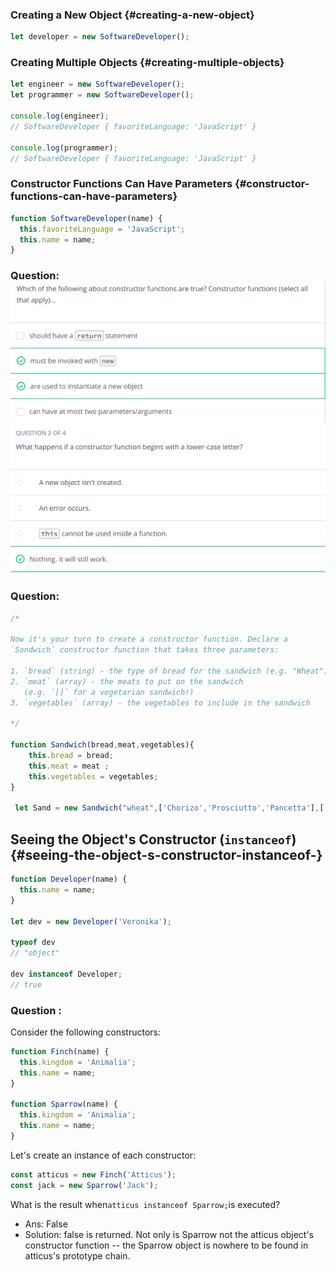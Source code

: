 ### Creating a New Object {#creating-a-new-object}

```js
let developer = new SoftwareDeveloper();
```

### Creating Multiple Objects {#creating-multiple-objects}

```js
let engineer = new SoftwareDeveloper();
let programmer = new SoftwareDeveloper();

console.log(engineer);
// SoftwareDeveloper { favoriteLanguage: 'JavaScript' }

console.log(programmer);
// SoftwareDeveloper { favoriteLanguage: 'JavaScript' }
```

### Constructor Functions Can Have Parameters {#constructor-functions-can-have-parameters}

```js
function SoftwareDeveloper(name) {
  this.favoriteLanguage = 'JavaScript';
  this.name = name;
}
```

### Question:![](/assets/L3_1Q1.png)![](/assets/L3_1Q2.png)

### Question:

```js
/*

Now it's your turn to create a constructor function. Declare a
`Sandwich` constructor function that takes three parameters:

1. `bread` (string) - the type of bread for the sandwich (e.g. "Wheat")
2. `meat` (array) - the meats to put on the sandwich
   (e.g. `[]` for a vegetarian sandwich!)
3. `vegetables` (array) - the vegetables to include in the sandwich

*/

function Sandwich(bread,meat,vegetables){
    this.bread = bread;
    this.meat = meat ;
    this.vegetables = vegetables;
}

 let Sand = new Sandwich("wheat",['Chorizo','Prosciutto','Pancetta'],['Garlic','Cucumber','Mushrooms']);
```

## Seeing the Object's Constructor \(`instanceof`\) {#seeing-the-object-s-constructor-instanceof-}

```js
function Developer(name) {
  this.name = name;
}

let dev = new Developer('Veronika');

typeof dev
// "object"

dev instanceof Developer;
// true
```

### Question :

Consider the following constructors:

```js
function Finch(name) {
  this.kingdom = 'Animalia';
  this.name = name;
}

function Sparrow(name) {
  this.kingdom = 'Animalia';
  this.name = name;
}
```

Let's create an instance of each constructor:

```js
const atticus = new Finch('Atticus');
const jack = new Sparrow('Jack');
```

What is the result when`atticus instanceof Sparrow;`is executed?

* Ans: False
* Solution:
  false is returned. Not only is Sparrow not the atticus object's constructor function -- the Sparrow object is nowhere to be found in atticus's prototype chain.



